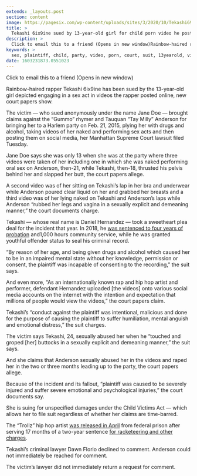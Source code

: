 ```yaml
--- 
extends: _layouts.post 
section: content 
image: https://pagesix.com/wp-content/uploads/sites/3/2020/10/Tekashi69.jpg?quality=90&strip=all&w=1200 
title: > 
  Tekashi 6ix9ine sued by 13-year-old girl for child porn video he posted 
description: > 
  Click to email this to a friend (Opens in new window)Rainbow-haired rapper Tekashi 6ix9ine has been sued by the 13-year-old girl depicted engaging in a sex act in videos the rapper posted online, new court papers show.Tekashi — whose real name is Daniel Hernandez — took a sweetheart plea deal for the incident that year.The victim says Tekashi, 24, sexually abused her when he “touched and groped [her] buttocks in a sexually explicit and demeaning manner,” the suit says.And she claims that Anderson sexually abused her in the videos and raped her in the two or three months leading up to the party, the court papers allege.She is suing for unspecified damages under the Child Victims Act — which allows her to file suit regardless of whether her claims are time-barred. 
keywords: > 
  sex, plaintiff, child, party, video, porn, court, suit, 13yearold, videos, sued, tekashi, girl, anderson, sexually, 6ix9ine, posted, papers 
date: 1603231873.0551023 
--- 
```

<div><p>Click to email this to a friend (Opens in new window)</p><p>Rainbow-haired rapper Tekashi 6ix9ine has been sued by the 13-year-old girl depicted engaging in a sex act in videos the rapper posted online, new court papers show.</p>
<p>The victim &#8212; who sued anonymously under the name Jane Doe &#8212; brought claims against the &#8220;Gummo&#8221; rhymer and Tauquan &#8220;Tay Milly&#8221; Anderson for bringing her to a Harlem party on Feb. 21, 2015, plying her with drugs and alcohol, taking videos of her naked and performing sex acts and then posting them on social media, her Manhattan Supreme Court lawsuit filed Tuesday.</p>
<p>Jane Doe says she was only 13 when she was at the party where three videos were taken of her including one in which she was naked performing oral sex on Anderson, then-21, while Tekashi, then-18, thrusted his pelvis behind her and slapped her butt, the court papers allege.</p>
<p>A second video was of her sitting on Tekashi&#8217;s lap in her bra and underwear while Anderson poured clear liquid on her and grabbed her breasts and a third video was of her lying naked on Tekashi and Anderson&#8217;s laps while Anderson &#8220;rubbed her legs and vagina in a sexually explicit and demeaning manner,&#8221; the court documents charge.</p>
<p>Tekashi &#8212; whose real name is Daniel Hernandez &#8212; took a sweetheart plea deal for the incident that year. In 2018, he <a href="https://pagesix.com/2018/10/26/tekashi-6ix9ine-gets-four-years-probation-for-posting-child-porn/?_ga=2.23458106.1434245547.1567520644-1423318167.1542820691">was sentenced to four years of probation</a> and1,000 hours community service, while he was granted youthful offender status to seal his criminal record.</p>
<p>&#8220;By reason of her age, and being given drugs and alcohol which caused her to be in an impaired mental state without her knowledge, permission or consent, the plaintiff was incapable of consenting to the recording,&#8221; the suit says.</p>
<p>And even more, &#8220;As an internationally known rap and hip hop artist and performer, defendant Hernandez uploaded [the videos] onto various social media accounts on the internet with the intention and expectation that millions of people would view the videos,&#8221; the court papers claim.</p>
<p>Tekashi&#8217;s &#8220;conduct against the plaintiff was intentional, malicious and done for the purpose of causing the plaintiff to suffer humiliation, mental anguish and emotional distress,&#8221; the suit charges.</p>
<p>The victim says Tekashi, 24, sexually abused her when he &#8220;touched and groped [her] buttocks in a sexually explicit and demeaning manner,&#8221; the suit says.</p>
<p>And she claims that Anderson sexually abused her in the videos and raped her in the two or three months leading up to the party, the court papers allege.</p>
<p>Because of the incident and its fallout, &#8220;plaintiff was caused to be severely injured and suffer severe emotional and psychological injuries,&#8221; the court documents say.</p>
<p>She is suing for unspecified damages under the Child Victims Act &#8212; which allows her to file suit regardless of whether her claims are time-barred.</p>
<p>The &#8220;Trollz&#8221; hip hop artist <a href="https://pagesix.com/2020/04/02/tekashi-6ix9ine-to-be-immediately-released-from-prison-amid-coronavirus/?_ga=2.236040641.1937029689.1599476467-1124005803.1597340023">was released in April</a> from federal prison after serving 17 months of a two-year sentence <a href="https://pagesix.com/2019/12/11/tekashi-6ix9ine-says-the-feds-helped-him-escape-gangs-saved-his-life/">for racketeering and other charges</a>.</p>
<p>Tekashi&#8217;s criminal lawyer Dawn Florio declined to comment. Anderson could not immediately be reached for comment.</p>
<p>The victim&#8217;s lawyer did not immediately return a request for comment.</p>
			</div>